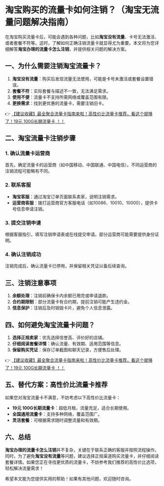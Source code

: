 # 淘宝购买的流量卡如何注销？（淘宝无流量问题解决指南）

在淘宝购买流量卡后，可能会遇到各种问题，比如**淘宝没有流量**、卡号无法激活、或者套餐不符等。这时，了解如何正确注销流量卡就显得尤为重要。本文将为您详细解答**淘宝办理的流量卡怎么注销**，并提供相关问题的解决方案。

## 一、为什么需要注销淘宝流量卡？

1. **淘宝没有流量**：购买后发现流量无法使用，可能是卡号未激活或套餐设置错误。
2. **套餐不符**：实际套餐与描述不一致，无法满足需求。
3. **使用不便**：流量卡不支持所需网络或覆盖范围有限。
4. **更换需求**：找到更优惠的流量卡，需要注销旧卡。

👉 [【建议收藏】最全聚合流量卡指南来啦！高性价比流量卡推荐，看这个就够了！19元 100G长期流量卡 ！！](https://bit.ly/Liuliangka)

## 二、淘宝流量卡注销步骤

### 1. 确认流量卡运营商
首先，确定流量卡的运营商（如中国移动、中国联通、中国电信）。不同运营商的注销流程可能略有不同。

### 2. 联系客服
- **淘宝客服**：通过淘宝订单页面联系卖家，说明注销需求。
- **运营商客服**：拨打运营商官方客服电话（如10086、10010、10000），提供卡号信息申请注销。

### 3. 提交注销申请
根据客服指引，填写注销申请表或在线提交申请。部分运营商可能需要提供身份证明。

### 4. 确认注销成功
注销完成后，确认流量卡已停用，并保留相关凭证以备后续查询。

## 三、注销注意事项

1. **余额处理**：注销前确保卡内余额已用完或申请退款。
2. **合约期限制**：部分流量卡有合约期，提前注销可能产生违约金。
3. **信息保护**：注销后及时销毁卡片，避免个人信息泄露。

## 四、如何避免淘宝流量卡问题？

1. **选择正规卖家**：优先选择信誉高、评价好的店铺。
2. **仔细阅读套餐详情**：确认流量、有效期、适用范围等信息。
3. **保留购买凭证**：保存订单截图和聊天记录，方便售后处理。

👉 [【建议收藏】最全聚合流量卡指南来啦！高性价比流量卡推荐，看这个就够了！19元 100G长期流量卡 ！！](https://bit.ly/Liuliangka)

## 五、替代方案：高性价比流量卡推荐

如果您对淘宝流量卡不满意，不妨考虑以下高性价比流量卡：
- **19元 100G长期流量卡**：超低月租，流量充足，适合长期使用。
- **全国通用流量卡**：支持多种网络，覆盖范围广。
- **灵活套餐**：可根据需求随时调整流量和有效期。

## 六、总结

**淘宝办理的流量卡怎么注销**并不复杂，关键在于联系正确的客服并按照流程操作。同时，为了避免**淘宝没有流量**等问题，建议选择正规渠道购买流量卡，并仔细阅读套餐详情。如果您正在寻找更优质的流量卡，不妨参考我们推荐的高性价比选项，轻松解决流量需求！

希望本文能为您提供实用的帮助！如果有其他问题，欢迎随时咨询。